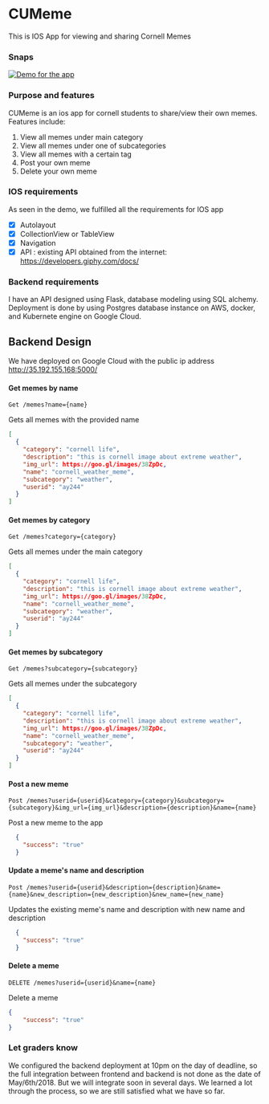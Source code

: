 # CUMeme
This is IOS App for viewing and sharing Cornell Memes

### Snaps
[![Demo for the app](https://img.youtube.com/vi/-npUVmvDz3A/0.jpg)](https://www.youtube.com/watch?v=-npUVmvDz3A)


### Purpose and features
CUMeme is an ios app for cornell students to share/view their own memes.
Features include:
1. View all memes under main category 
2. View all memes under one of subcategories
3. View all memes with a certain tag
4. Post your own meme
5. Delete your own meme

### IOS requirements

As seen in the demo, we fulfilled all the requirements for IOS app
- [x] Autolayout 
- [x] CollectionView or TableView
- [x] Navigation
- [x] API : existing API obtained from the internet: https://developers.giphy.com/docs/

### Backend requirements

I have an API designed using Flask, database modeling using SQL alchemy. Deployment is done by using Postgres database instance on AWS, docker, and Kubernete engine on Google Cloud.

## Backend Design

We have deployed on Google Cloud with the public ip address http://35.192.155.168:5000/

#### Get memes by name
`Get /memes?name={name}`

Gets all memes with the provided name

```json
[
  {
    "category": "cornell life", 
    "description": "this is cornell image about extreme weather", 
    "img_url": https://goo.gl/images/38ZpDc, 
    "name": "cornell_weather_meme", 
    "subcategory": "weather", 
    "userid": "ay244"
  }
]
```

#### Get memes by category
`Get /memes?category={category}`

Gets all memes under the main category

```json
[
  {
    "category": "cornell life", 
    "description": "this is cornell image about extreme weather", 
    "img_url": https://goo.gl/images/38ZpDc, 
    "name": "cornell_weather_meme", 
    "subcategory": "weather", 
    "userid": "ay244"
  }
]
```

#### Get memes by subcategory
`Get /memes?subcategory={subcategory}`

Gets all memes under the subcategory

```json
[
  {
    "category": "cornell life", 
    "description": "this is cornell image about extreme weather", 
    "img_url": https://goo.gl/images/38ZpDc, 
    "name": "cornell_weather_meme", 
    "subcategory": "weather", 
    "userid": "ay244"
  }
]
```


#### Post a new meme
`Post /memes?userid={userid}&category={category}&subcategory={subcategory}&img_url={img_url}&description={description}&name={name}`

Post a new meme to the app

```json
  {
    "success": "true"
  }
```

#### Update a meme's name and description
`Post /memes?userid={userid}&description={description}&name={name}&new_description={new_description}&new_name={new_name}`

Updates the existing meme's name and description with new name and description

```json
  {
    "success": "true"
  }
```

#### Delete a meme
`DELETE /memes?userid={userid}&name={name}`

Delete a meme 

```json
{
	"success": "true"
}
```

### Let graders know
We configured the backend deployment at 10pm on the day of deadline, so the full integration between frontend and backend is not done as the date of May/6th/2018. But we will integrate soon in several days. We learned a lot through the process, so we are still satisfied what we have so far. 

 
